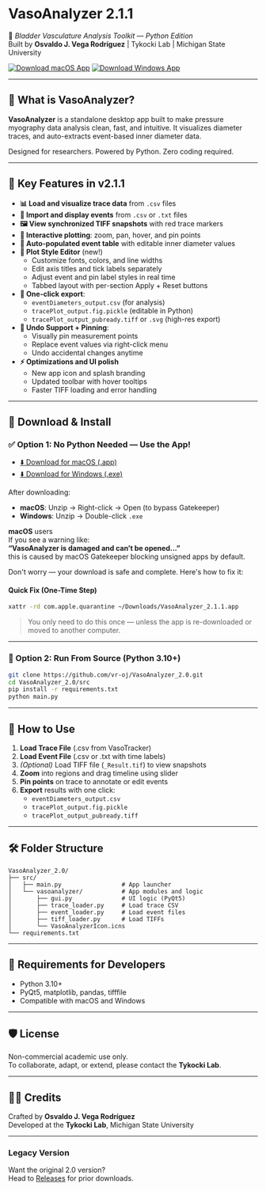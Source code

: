 # VasoAnalyzer 2.1.1

🧪 *Bladder Vasculature Analysis Toolkit — Python Edition*  
Built by **Osvaldo J. Vega Rodríguez** | Tykocki Lab | Michigan State University

[![Download macOS App](https://img.shields.io/badge/Download-macOS-blue?logo=apple&style=for-the-badge)](https://github.com/vr-oj/VasoAnalyzer/releases/download/v2.1.1/VasoAnalyzer_v2.1.1_macOS.zip)
[![Download Windows App](https://img.shields.io/badge/Download-Windows-blue?logo=windows&style=for-the-badge)](https://github.com/vr-oj/VasoAnalyzer_2.0/releases/download/v2.1.1/VasoAnalyzer_2.1.1.for.Windows.zip)

---

## 🌟 What is VasoAnalyzer?

**VasoAnalyzer** is a standalone desktop app built to make pressure myography data analysis clean, fast, and intuitive. It visualizes diameter traces, and auto-extracts event-based inner diameter data.

Designed for researchers. Powered by Python. Zero coding required.

---

## 🧰 Key Features in v2.1.1

- **📊 Load and visualize trace data** from `.csv` files
- **📍 Import and display events** from `.csv` or `.txt` files
- **🖼️ View synchronized TIFF snapshots** with red trace markers
- **🧠 Interactive plotting**: zoom, pan, hover, and pin points
- **📏 Auto-populated event table** with editable inner diameter values
- **🎨 Plot Style Editor** (new!)
  - Customize fonts, colors, and line widths
  - Edit axis titles and tick labels separately
  - Adjust event and pin label styles in real time
  - Tabbed layout with per-section Apply + Reset buttons
- **🔄 One-click export**:
  - `eventDiameters_output.csv` (for analysis)
  - `tracePlot_output.fig.pickle` (editable in Python)
  - `tracePlot_output_pubready.tiff` or `.svg` (high-res export)
- **📌 Undo Support + Pinning**:
  - Visually pin measurement points
  - Replace event values via right-click menu
  - Undo accidental changes anytime
- **⚡ Optimizations and UI polish**
  - New app icon and splash branding
  - Updated toolbar with hover tooltips
  - Faster TIFF loading and error handling

---

## 🚀 Download & Install

### ✅ Option 1: No Python Needed — Use the App!

- [⬇️ Download for macOS (.app)](https://github.com/vr-oj/VasoAnalyzer_2.0/releases/download/v2.1.1/VasoAnalyzer_2.1.1.for.macOS.zip)
- [⬇️ Download for Windows (.exe)](https://github.com/vr-oj/VasoAnalyzer_2.0/releases/download/v2.1.1/VasoAnalyzer_2.1.1.for.Windows.zip)

After downloading:
- **macOS**: Unzip → Right-click → Open (to bypass Gatekeeper)
- **Windows**: Unzip → Double-click `.exe`

**macOS** users  
If you see a warning like:  
**“VasoAnalyzer is damaged and can’t be opened...”**  
this is caused by macOS Gatekeeper blocking unsigned apps by default.

Don't worry — your download is safe and complete. Here's how to fix it:

#### Quick Fix (One-Time Step)

```bash
xattr -rd com.apple.quarantine ~/Downloads/VasoAnalyzer_2.1.1.app
```

> You only need to do this once — unless the app is re-downloaded or moved to another computer.

---

### 🧪 Option 2: Run From Source (Python 3.10+)

```bash
git clone https://github.com/vr-oj/VasoAnalyzer_2.0.git
cd VasoAnalyzer_2.0/src
pip install -r requirements.txt
python main.py
```

---

## 👟 How to Use

1. **Load Trace File** (.csv from VasoTracker)
2. **Load Event File** (.csv or .txt with time labels)
3. *(Optional)* Load TIFF file (`_Result.tif`) to view snapshots
4. **Zoom** into regions and drag timeline using slider
5. **Pin points** on trace to annotate or edit events
6. **Export** results with one click:
   - `eventDiameters_output.csv`
   - `tracePlot_output.fig.pickle`
   - `tracePlot_output_pubready.tiff`

---

## 🛠️ Folder Structure

```
VasoAnalyzer_2.0/
├── src/
│   ├── main.py                 # App launcher
│   └── vasoanalyzer/           # App modules and logic
│       ├── gui.py              # UI logic (PyQt5)
│       ├── trace_loader.py     # Load trace CSV
│       ├── event_loader.py     # Load event files
│       ├── tiff_loader.py      # Load TIFFs
│       └── VasoAnalyzerIcon.icns
└── requirements.txt
```

---

## 🧪 Requirements for Developers

- Python 3.10+
- PyQt5, matplotlib, pandas, tifffile
- Compatible with macOS and Windows

---

## 🛡️ License

Non-commercial academic use only.  
To collaborate, adapt, or extend, please contact the **Tykocki Lab**.

---

## 👨‍🔬 Credits

Crafted by **Osvaldo J. Vega Rodríguez**  
Developed at the **Tykocki Lab**, Michigan State University

---

### Legacy Version

Want the original 2.0 version?  
Head to [Releases](https://github.com/vr-oj/VasoAnalyzer_2.0/releases/tag/v2.0.0) for prior downloads.

